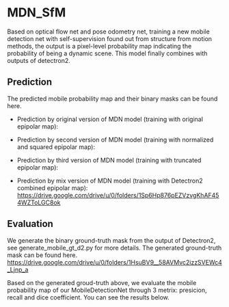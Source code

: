 # MDN_SfM
Based on optical flow net and pose odometry net, training a new mobile detection net with self-supervision found out from structure from motion methods, the output is a pixel-level probability map indicating the probability of being a dynamic scene.  This model finally combines with outputs of detectron2.

## Prediction
The predicted mobile probability map and their binary masks can be found here.


- Prediction by original version of MDN model (training with original epipolar map):


- Prediction by second version of MDN model (training with normalized and squared epipolar map):


- Prediction by third version of MDN model (training with truncated epipolar map):

- Prediction by mix version of MDN model (training with Detectron2 combined epipolar map):
https://drive.google.com/drive/u/0/folders/1Sp6Hp876pEZVzvgKhAF454WZToLGC8ok 


## Evaluation 
We generate the binary ground-truth mask from the output of Detectron2, see generate_mobile_gt_d2.py for more details.
The generated ground-truth mask can be found here.
https://drive.google.com/drive/u/0/folders/1HsuBV9__58AVMvc2izzSVEWc4_Ljnp_a 

Based on the generated groud-truth above, we evaluate the mobile probability map of our MobileDetectionNet through 3 metrix: presicion, recall and dice coefficient. You can see the results below.

